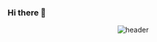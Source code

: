 ### Hi there 👋

<div align="center"> 
  
![header](https://capsule-render.vercel.app/api?type=wave&color=auto&height=300&section=header&text="ノーマルさん"%20render&fontSize=90)


</div>



<!--
**regular94/regular94** is a ✨ _special_ ✨ repository because its `README.md` (this file) appears on your GitHub profile.

Here are some ideas to get you started:

- 🔭 I’m currently working on ...
- 🌱 I’m currently learning ...
- 👯 I’m looking to collaborate on ...
- 🤔 I’m looking for help with ...
- 💬 Ask me about ...
- 📫 How to reach me: ...
- 😄 Pronouns: ...
- ⚡ Fun fact: ...
-->
